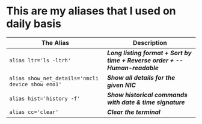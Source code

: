# This are my aliases that I used on daily basis


| The Alias | Description |
| --- | --- |
| `alias ltr='ls -ltrh'` | ___Long listing format + Sort by time + Reverse order + --Human-readable___ |
| `alias show_net_details='nmcli device show eno1'` | ___Show all details for the given NIC___ |
| `alias hist='history -f'` | ___Show historical commands with date & time signature___ |
| `alias cc='clear'` | ___Clear the terminal___ |
